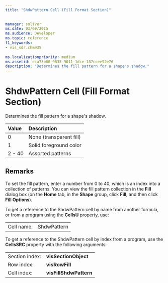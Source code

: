 ```yaml
---
title: "ShdwPattern Cell (Fill Format Section)"
 
 
manager: soliver
ms.date: 03/09/2015
ms.audience: Developer
ms.topic: reference
f1_keywords:
- vis_sdr.chm935
 
ms.localizationpriority: medium
ms.assetid: eca73b80-9835-9011-1dce-187ccee92e76
description: "Determines the fill pattern for a shape's shadow."
---
```


# ShdwPattern Cell (Fill Format Section)

Determines the fill pattern for a shape's shadow.
  
|**Value**|**Description**|
|:-----|:-----|
|0  <br/> |None (transparent fill)  <br/> |
|1  <br/> |Solid foreground color  <br/> |
|2 - 40  <br/> |Assorted patterns  <br/> |
   
## Remarks

To set the fill pattern, enter a number from 0 to 40, which is an index into a collection of patterns. You can view the fill pattern collection in the **Fill** dialog box (on the **Home** tab, in the **Shape** group, click **Fill**, and then click **Fill Options**).
  
To get a reference to the ShdwPattern cell by name from another formula, or from a program using the **CellsU** property, use: 
  
|||
|:-----|:-----|
|Cell name:  <br/> |ShdwPattern  <br/> |
   
To get a reference to the ShdwPattern cell by index from a program, use the **CellsSRC** property with the following arguments: 
  
|||
|:-----|:-----|
|Section index:  <br/> |**visSectionObject** <br/> |
|Row index:  <br/> |**visRowFill** <br/> |
|Cell index:  <br/> |**visFillShdwPattern** <br/> |
   

